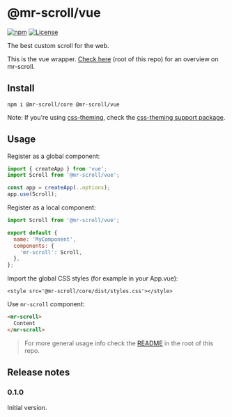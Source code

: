 # @mr-scroll/vue

[![npm](https://img.shields.io/npm/v/@mr-scroll/react.svg)](https://www.npmjs.com/package/@mr-scroll/react)
[![License](https://img.shields.io/badge/license-MIT-blue.svg)](https://opensource.org/licenses/MIT)

The best custom scroll for the web.

This is the vue wrapper. [Check here](../../README.md) (root of this repo) for an overview on mr-scroll.

## Install

```
npm i @mr-scroll/core @mr-scroll/vue
```

Note: If you're using [css-theming](https://github.com/mrahhal/css-theming), check the [css-theming support package](../css-theming).

## Usage

Register as a global component:
```js
import { createApp } from 'vue';
import Scroll from '@mr-scroll/vue';

const app = createApp(..options);
app.use(Scroll);
```

Register as a local component:
```js
import Scroll from '@mr-scroll/vue';

export default {
  name: 'MyComponent',
  components: {
    'mr-scroll': Scroll,
  },
};
```

Import the global CSS styles (for example in your App.vue):
```vue
<style src='@mr-scroll/core/dist/styles.css'></style>
```

Use `mr-scroll` component:
```html
<mr-scroll>
  Content
</mr-scroll>
```

> For more general usage info check the [README](../../README.md) in the root of this repo.

## Release notes

### 0.1.0

Initial version.
